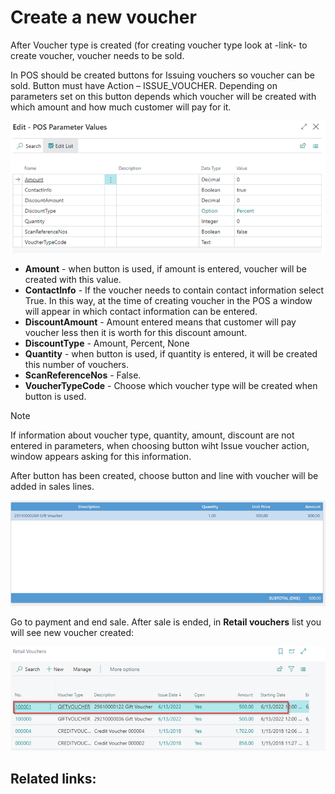 # Create a new voucher

After Voucher type is created (for creating voucher type look at -link- to create voucher, voucher needs to be sold. 

In POS should be created buttons for Issuing vouchers so voucher can be sold. Button must have Action – ISSUE_VOUCHER. Depending on parameters set on this button depends which voucher will be created with which amount and how much customer will pay for it.

![parameters](../images/parameters.png)

- **Amount** - when button is used, if amount is entered, voucher will be created with this value.
- **ContactInfo** - If the voucher needs to contain contact information select True. In this way, at the time of creating voucher in the POS a window will appear in which contact information can be entered.
- **DiscountAmount** - Amount entered means that customer will pay voucher less then it is worth for this discount amount.
- **DiscountType** - Amount, Percent, None
- **Quantity** - when button is used, if quantity is entered, it will be created this number of vouchers.
- **ScanReferenceNos** - False.
- **VoucherTypeCode** - Choose which voucher type will be created when button is used.

> [!Note]
> If information about voucher type, quantity, amount, discount are not entered in parameters, when choosing button wiht Issue voucher action, window appears asking for this information.

After button has been created, choose button and line with voucher will be added in sales lines.

![saleslines](../images/Sale%20line.png)

Go to payment and end sale.
After sale is ended, in **Retail vouchers** list you will see new voucher created:

![Vouchers](../images/List%20vouchers.png)

## Related links:
